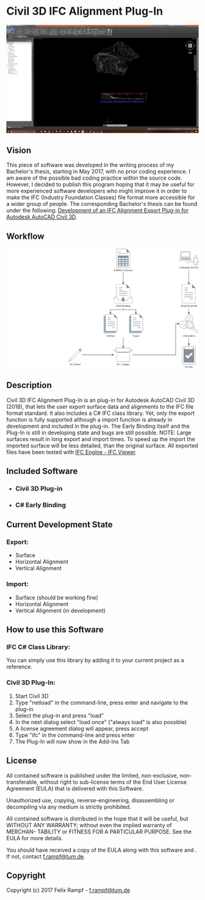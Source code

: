 # Civil 3D IFC Alignment Plug-In #
![addin_demo](images/addin_demo.gif)

## Vision ##
This piece of software was developed in the writing process of my Bachelor's thesis, starting in May 2017, with no prior coding experience. I am aware of the possible bad coding practice within the source code.
However, I decided to publish this program hoping that it may be useful for more experienced software developers who might improve it in order to make the IFC (Industry Foundation Classes) file format more accessible 
for a wider group of people. The corresponding Bachelor's thesis can be found under the following: [Development of an IFC Alignment Export Plug-in for Autodesk AutoCAD Civil 3D](https://www.cms.bgu.tum.de/de/lehre/abgeschlossene-arbeiten/abgeschlossenebachelorarbeiten).
## Workflow ##
![workflow](images/workflow.png)
## Description ##
Civil 3D IFC Alignment Plug-In is an plug-in for Autodesk AutoCAD Civil 3D (2018), that lets the user export surface data and alignments to the IFC file format standard.
It also includes a C\# IFC class library. Yet, only the export function is fully supported although a import function is already in development and included in the plug-in. 
The Early Binding itself and the Plug-In is still in developing state and  bugs are still possible.
NOTE: Large surfaces result in long export and import times. To speed up the import the imported surface will be less detailed, than the original surface. 
All exported files have been tested with [IFC Engine - IFC Viewer](http://www.ifcbrowser.com/). 
## Included Software ##

* ### Civil 3D Plug-in ###
* ### C# Early Binding ###

## Current Development State ##
### Export: ###
* Surface
* Horizontal Alignment
* Vertical Alignment
### Import: ###
* Surface (should be working fine)
* Horizontal Alignment
* Vertical Alignment (in development)

## How to use this Software ##
### IFC C# Class Library: ###
You can simply use this library by adding it to your current project as a reference.
### Civil 3D Plug-In: ###
1. Start Civil 3D 
2. Type "netload" in the command-line, press enter and navigate to the plug-in
3. Select the plug-in and press "load"
4. In the next dialog select "load once" ("always load" is also possible)
5. A license agreement dialog will appear, press accept
6. Type "ifc" in the command-line and press enter
7. The Plug-In will now show in the Add-Ins Tab

## License ##
All contained software is published under the limited, non-exclusive, non-
transferable, without right to sub-license terms of the End User License 
Agreement (EULA) that is delivered with this Software.

Unauthorized use, copying, reverse-engineering, disassembling or decompiling 
via any medium is strictly prohibited.

All contained software is distributed in the hope that it will be useful, 
but WITHOUT ANY WARRANTY; without even the implied warranty of MERCHAN-
TABILITY or FITNESS FOR A PARTICULAR PURPOSE.  See the EULA for more details.

You should have received a copy of the EULA along with this software and . 
If not, contact <f.rampf@tum.de>.

## Copyright ##
Copyright (c) 2017 Felix Rampf - <f.rampf@tum.de>
